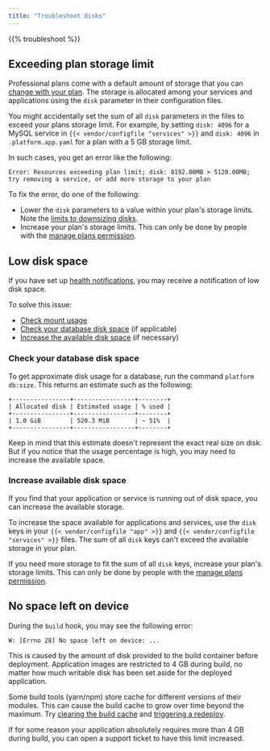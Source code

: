 ```yaml
---
title: "Troubleshoot disks"
---
```


{{% troubleshoot %}}

## Exceeding plan storage limit

Professional plans come with a default amount of storage that you can [change with your plan](../administration/pricing/_index.md).
The storage is allocated among your services and applications using the `disk` parameter in their configuration files.

You might accidentally set the sum of all `disk` parameters in the files to exceed your plans storage limit.
For example, by setting `disk: 4096` for a MySQL service in `{{< vendor/configfile "services" >}}`
and `disk: 4096` in `.platform.app.yaml` for a plan with a 5&nbsp;GB storage limit.

In such cases, you get an error like the following:

```text
Error: Resources exceeding plan limit; disk: 8192.00MB > 5120.00MB; try removing a service, or add more storage to your plan
```

To fix the error, do one of the following:

* Lower the `disk` parameters to a value within your plan's storage limits.
  Note the [limits to downsizing disks](./app-reference.md#downsize-a-disk).
* Increase your plan's storage limits.
  This can only be done by people with the [manage plans permission](../administration/users.md#organization-permissions).

## Low disk space

If you have set up [health notifications](../integrations/notifications.md),
you may receive a notification of low disk space.

To solve this issue:

* [Check mount usage](./troubleshoot-mounts.md#disk-space-issues)
* [Check your database disk space](#check-your-database-disk-space) (if applicable)
* [Increase the available disk space](#increase-available-disk-space) (if necessary)

### Check your database disk space

To get approximate disk usage for a database, run the command `platform db:size`.
This returns an estimate such as the following:

```text
+----------------+-----------------+--------+
| Allocated disk | Estimated usage | % used |
+----------------+-----------------+--------+
| 1.0 GiB        | 520.3 MiB       | ~ 51%  |
+----------------+-----------------+--------+
```

Keep in mind that this estimate doesn't represent the exact real size on disk.
But if you notice that the usage percentage is high, you may need to increase the available space.

### Increase available disk space

If you find that your application or service is running out of disk space,
you can increase the available storage.

To increase the space available for applications and services,
use the `disk` keys in your `{{< vendor/configfile "app" >}}` and `{{< vendor/configfile "services" >}}` files.
The sum of all `disk` keys can't exceed the available storage in your plan.

If you need more storage to fit the sum of all `disk` keys, increase your plan's storage limits.
This can only be done by people with the [manage plans permission](../administration/users.md#organization-permissions).

## No space left on device

During the `build` hook, you may see the following error:

```text
W: [Errno 28] No space left on device: ...
```

This is caused by the amount of disk provided to the build container before deployment.
Application images are restricted to 4&nbsp;GB during build, no matter how much writable disk has been set aside for the deployed application.

Some build tools (yarn/npm) store cache for different versions of their modules.
This can cause the build cache to grow over time beyond the maximum.
Try [clearing the build cache](../development/troubleshoot.md#clear-the-build-cache) and [triggering a redeploy](../development/troubleshoot.md#force-a-redeploy).

If for some reason your application absolutely requires more than 4&nbsp;GB during build,
you can open a support ticket to have this limit increased.
